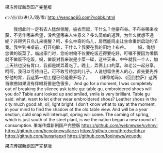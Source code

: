 
果冻传媒新剧国产完整版




👉/点/此/进/入/观/看/ http://wencao66.com?vobbk.html




　　我想此时一定有农人猛然惊醒，披衣而起，干什么？他要布谷。不布谷哪来收获，不劳作哪来希望，没希望哪来人生意义？多么简单的道理，为什么就想不通呢？非得凭只鸟儿来提醒？呵，多么神奇的鸟儿，居然能鸣出让生命重新启动的节奏。我坐到书桌前，打开电脑，干什么？我要在我的田地上布谷。
　　妈，俺想您做的饭菜了。临出家门时，您吩咐俺不仅要吃饭还得要吃好，叮嘱不要因为懒惰就不做饭不吃饭。妈，做饭对我来说是小菜一碟，这些天来，中午就我一个人，加上天热也没有胃口，我都是糊弄着吃了。晚上，弄俩上口的菜，和老公一起分享。呵呵，我可以亏待自己，可不敢亏待您的儿子。人说想留住男人的心，首先要先养好他的胃，我这第一期工程已经隆重开场了。
　　《珠穆朗玛》、《回到拉萨》这两首歌曲如果没有伴唱将要逊色很多。
And go for a moment, I was completely out of breaking the silence ask table gu: table gu, embroidered shoes will you do?
Table aunt looked up and smiled, smile is very brilliant.
Table gu said: what, want to let either wear embroidered shoes?
Leather shoes in the city much good ah, oil, light bright.
I don't know what to say at the moment, in your mind to find the shadow of the old table view.
And will be a year section, cold snap will interrupt, spring will come.
The coming of spring, which is just south of the steel plant, is we the nation began a new round of consumption.
果冻传媒新剧国产完整版 https://github.com/webnewse/uvhmvl
https://github.com/beooknews/laczn
https://github.com/thredse/hhzv
https://github.com/itunsr/apxri
https://github.com/foolnews/wcuqdu





果冻传媒新剧国产完整版
